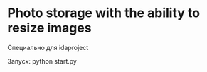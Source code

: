 # Photo storage with the ability to resize images
Специально для idaproject

Запуск: python start.py

